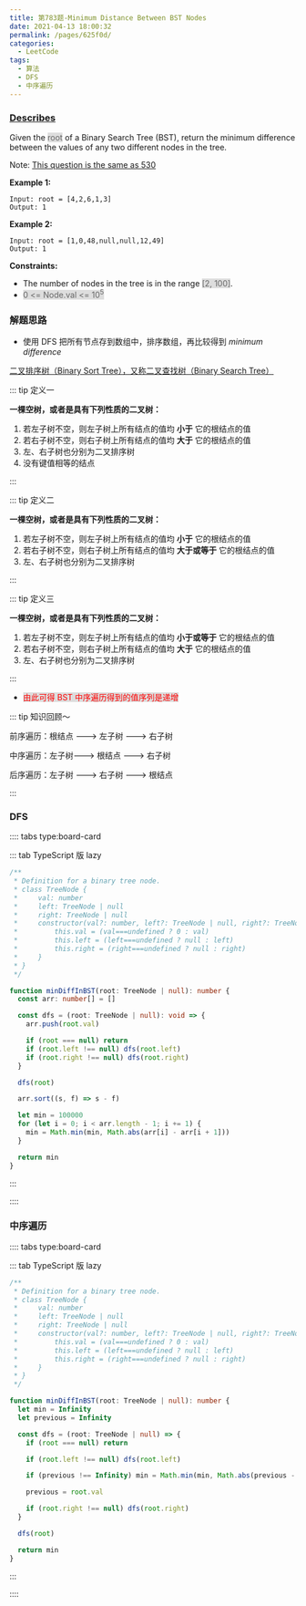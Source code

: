 ```yaml
---
title: 第783题-Minimum Distance Between BST Nodes
date: 2021-04-13 18:00:32
permalink: /pages/625f0d/
categories:
  - LeetCode
tags:
  - 算法
  - DFS
  - 中序遍历
---
```


### [Describes](https://leetcode-cn.com/problems/minimum-distance-between-bst-nodes/)

Given the <span style="background: #ddd; color: #666;">root</span> of a Binary Search Tree (BST), return the minimum difference between the values of any two different nodes in the tree.

Note: [This question is the same as 530](https://leetcode.com/problems/minimum-absolute-difference-in-bst/)

<!-- more -->

**Example 1:**

```
Input: root = [4,2,6,1,3]
Output: 1
```

**Example 2:**

```
Input: root = [1,0,48,null,null,12,49]
Output: 1
```

**Constraints:**

- The number of nodes in the tree is in the range <span style="background: #ddd; color: #666;">[2, 100]</span>.
- <span style="background: #ddd; color: #666;">0 <= Node.val <= 10<sup>5</sup></span>

### 解题思路

- 使用 DFS 把所有节点存到数组中，排序数组，再比较得到 _minimum difference_

[二叉排序树（Binary Sort Tree），又称二叉查找树（Binary Search Tree）](https://baike.baidu.com/item/%E4%BA%8C%E5%8F%89%E6%8E%92%E5%BA%8F%E6%A0%91?fr=aladdin)

::: tip 定义一

**一棵空树，或者是具有下列性质的二叉树：**

1. 若左子树不空，则左子树上所有结点的值均 **小于** 它的根结点的值
2. 若右子树不空，则右子树上所有结点的值均 **大于** 它的根结点的值
3. 左、右子树也分别为二叉排序树
4. 没有键值相等的结点

:::

::: tip 定义二

**一棵空树，或者是具有下列性质的二叉树：**

1. 若左子树不空，则左子树上所有结点的值均 **小于** 它的根结点的值
2. 若右子树不空，则右子树上所有结点的值均 **大于或等于** 它的根结点的值
3. 左、右子树也分别为二叉排序树

:::

::: tip 定义三

**一棵空树，或者是具有下列性质的二叉树：**

1. 若左子树不空，则左子树上所有结点的值均 **小于或等于** 它的根结点的值
2. 若右子树不空，则右子树上所有结点的值均 **大于** 它的根结点的值
3. 左、右子树也分别为二叉排序树

:::

- <span style="background: #ddd; color: red;">由此可得 BST 中序遍历得到的值序列是递增</span>

::: tip 知识回顾～

前序遍历：根结点 ---> 左子树 ---> 右子树

中序遍历：左子树---> 根结点 ---> 右子树

后序遍历：左子树 ---> 右子树 ---> 根结点

:::

### DFS

:::: tabs type:board-card

::: tab TypeScript 版 lazy

```TypeScript
/**
 * Definition for a binary tree node.
 * class TreeNode {
 *     val: number
 *     left: TreeNode | null
 *     right: TreeNode | null
 *     constructor(val?: number, left?: TreeNode | null, right?: TreeNode | null) {
 *         this.val = (val===undefined ? 0 : val)
 *         this.left = (left===undefined ? null : left)
 *         this.right = (right===undefined ? null : right)
 *     }
 * }
 */

function minDiffInBST(root: TreeNode | null): number {
  const arr: number[] = []

  const dfs = (root: TreeNode | null): void => {
    arr.push(root.val)

    if (root === null) return
    if (root.left !== null) dfs(root.left)
    if (root.right !== null) dfs(root.right)
  }

  dfs(root)

  arr.sort((s, f) => s - f)

  let min = 100000
  for (let i = 0; i < arr.length - 1; i += 1) {
    min = Math.min(min, Math.abs(arr[i] - arr[i + 1]))
  }

  return min
}
```

:::

::::

### 中序遍历

:::: tabs type:board-card

::: tab TypeScript 版 lazy

```TypeScript
/**
 * Definition for a binary tree node.
 * class TreeNode {
 *     val: number
 *     left: TreeNode | null
 *     right: TreeNode | null
 *     constructor(val?: number, left?: TreeNode | null, right?: TreeNode | null) {
 *         this.val = (val===undefined ? 0 : val)
 *         this.left = (left===undefined ? null : left)
 *         this.right = (right===undefined ? null : right)
 *     }
 * }
 */

function minDiffInBST(root: TreeNode | null): number {
  let min = Infinity
  let previous = Infinity

  const dfs = (root: TreeNode | null) => {
    if (root === null) return

    if (root.left !== null) dfs(root.left)

    if (previous !== Infinity) min = Math.min(min, Math.abs(previous - root.val))

    previous = root.val

    if (root.right !== null) dfs(root.right)
  }

  dfs(root)

  return min
}
```

:::

::::
